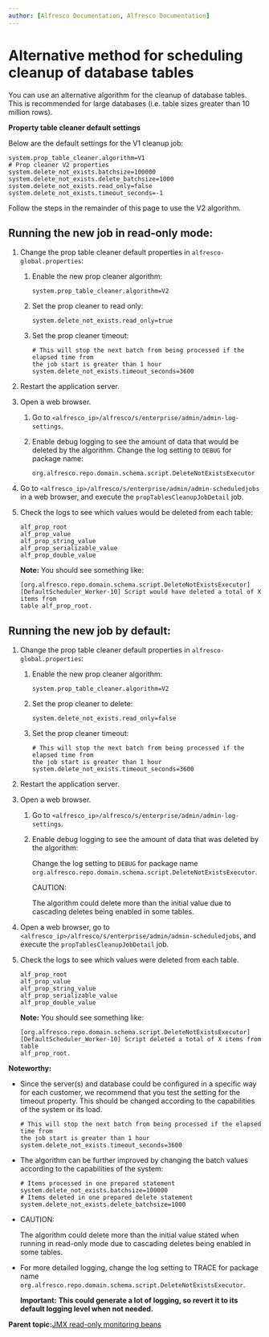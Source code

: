 ```yaml
---
author: [Alfresco Documentation, Alfresco Documentation]
---
```


# Alternative method for scheduling cleanup of database tables

You can use an alternative algorithm for the cleanup of database tables. This is recommended for large databases \(i.e. table sizes greater than 10 million rows\).

**Property table cleaner default settings**

Below are the default settings for the V1 cleanup job:

```
system.prop_table_cleaner.algorithm=V1
# Prop cleaner V2 properties
system.delete_not_exists.batchsize=100000
system.delete_not_exists.delete_batchsize=1000
system.delete_not_exists.read_only=false
system.delete_not_exists.timeout_seconds=-1
```

Follow the steps in the remainder of this page to use the V2 algorithm.

## Running the new job in read-only mode:

1.  Change the prop table cleaner default properties in `alfresco-global.properties`:
    1.  Enable the new prop cleaner algorithm:

        ```
        system.prop_table_cleaner.algorithm=V2
        ```

    2.  Set the prop cleaner to read only:

        ```
        system.delete_not_exists.read_only=true
        ```

    3.  Set the prop cleaner timeout:

        ```
        # This will stop the next batch from being processed if the elapsed time from 
        the job start is greater than 1 hour
        system.delete_not_exists.timeout_seconds=3600
        ```

2.  Restart the application server.
3.  Open a web browser.
    1.  Go to `<alfresco_ip>/alfresco/s/enterprise/admin/admin-log-settings`.
    2.  Enable debug logging to see the amount of data that would be deleted by the algorithm. Change the log setting to `DEBUG` for package name:

        ```
        org.alfresco.repo.domain.schema.script.DeleteNotExistsExecutor
        ```

4.  Go to `<alfresco_ip>/alfresco/s/enterprise/admin/admin-scheduledjobs` in a web browser, and execute the `propTablesCleanupJobDetail` job.
5.  Check the logs to see which values would be deleted from each table:

    ```
    alf_prop_root 
    alf_prop_value 
    alf_prop_string_value 
    alf_prop_serializable_value 
    alf_prop_double_value
    ```

    **Note:** You should see something like:

    ```
    [org.alfresco.repo.domain.schema.script.DeleteNotExistsExecutor] 
    [DefaultScheduler_Worker-10] Script would have deleted a total of X items from 
    table alf_prop_root.
    ```


## Running the new job by default:

1.  Change the prop table cleaner default properties in `alfresco-global.properties`:
    1.  Enable the new prop cleaner algorithm:

        ```
        system.prop_table_cleaner.algorithm=V2
        ```

    2.  Set the prop cleaner to delete:

        ```
        system.delete_not_exists.read_only=false
        ```

    3.  Set the prop cleaner timeout:

        ```
        # This will stop the next batch from being processed if the elapsed time from  
        the job start is greater than 1 hour
        system.delete_not_exists.timeout_seconds=3600
        ```

2.  Restart the application server.
3.  Open a web browser.
    1.  Go to `<alfresco_ip>/alfresco/s/enterprise/admin/admin-log-settings`.
    2.  Enable debug logging to see the amount of data that was deleted by the algorithm:

        Change the log setting to `DEBUG` for package name `org.alfresco.repo.domain.schema.script.DeleteNotExistsExecutor`.

        CAUTION:

        The algorithm could delete more than the initial value due to cascading deletes being enabled in some tables.

4.  Open a web browser, go to `<alfresco_ip>/alfresco/s/enterprise/admin/admin-scheduledjobs`, and execute the `propTablesCleanupJobDetail` job.
5.  Check the logs to see which values were deleted from each table.

    ```
    alf_prop_root 
    alf_prop_value 
    alf_prop_string_value 
    alf_prop_serializable_value 
    alf_prop_double_value
    ```

    **Note:** You should see something like:

    ```
    [org.alfresco.repo.domain.schema.script.DeleteNotExistsExecutor] 
    [DefaultScheduler_Worker-10] Script deleted a total of X items from table 
    alf_prop_root.
    ```


**Noteworthy:**

-   Since the server\(s\) and database could be configured in a specific way for each customer, we recommend that you test the setting for the timeout property. This should be changed according to the capabilities of the system or its load.

    ```
    # This will stop the next batch from being processed if the elapsed time from 
    the job start is greater than 1 hour
    system.delete_not_exists.timeout_seconds=3600
    ```

-   The algorithm can be further improved by changing the batch values according to the capabilities of the system:

    ```
    # Items processed in one prepared statement
    system.delete_not_exists.batchsize=100000
    # Items deleted in one prepared delete statement
    system.delete_not_exists.delete_batchsize=1000
    ```

-   CAUTION:

    The algorithm could delete more than the initial value stated when running in read-only mode due to cascading deletes being enabled in some tables.

-   For more detailed logging, change the log setting to TRACE for package name `org.alfresco.repo.domain.schema.script.DeleteNotExistsExecutor`.

    **Important:** **This could generate a lot of logging, so revert it to its default logging level when not needed.**


**Parent topic:**[JMX read-only monitoring beans](../concepts/jmx-readonly-beans.md)

